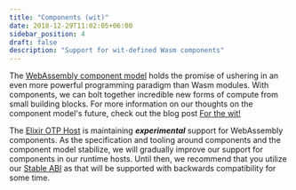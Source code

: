 ```yaml
---
title: "Components (wit)"
date: 2018-12-29T11:02:05+06:00
sidebar_position: 4
draft: false
description: "Support for wit-defined Wasm components"
---
```


The [WebAssembly component model](https://github.com/WebAssembly/component-model) holds the promise of ushering in an even more powerful programming paradigm than Wasm modules. With components, we can bolt together incredible new forms of compute from small building blocks. For more information on our thoughts on the component model's future, check out the blog post [For the wit!](https://cosmonic.com/blog/engineering/for-the-wit-my-first-day-with-components)

The [Elixir OTP Host](../../elixir) is maintaining **_experimental_** support for WebAssembly components. As the specification and tooling around components and the component model stabilize, we will gradually improve our support for components in our runtime hosts. Until then, we recommend that you utilize our [Stable ABI](../../abis/wasmbus) as that will be supported with backwards compatibility for some time.
